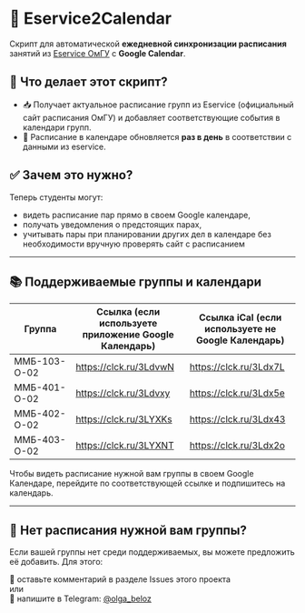 # 📅 Eservice2Calendar

Скрипт для автоматической **ежедневной синхронизации расписания** занятий из [Eservice ОмГУ](https://eservice.omsu.ru/schedule/#/) с **Google Calendar**.

## 🔧 Что делает этот скрипт?

- 📥 Получает актуальное расписание групп из Eservice (официальный сайт расписания ОмГУ) и добавляет соответствующие события в календари групп.
- 🔄 Расписание в календаре обновляется **раз в день** в соответствии с данными из eservice.

## ✅ Зачем это нужно?

Теперь студенты могут:
- видеть расписание пар прямо в своем Google календаре,
- получать уведомления о предстоящих парах,
- учитывать пары при планировании других дел в календаре без необходимости вручную проверять сайт с расписанием

---

## 📚 Поддерживаемые группы и календари

|    Группа     | Ссылка (если используете приложение Google Календарь)  | Ссылка iCal (если используете **не** Google Календарь) |
|---------------|--------------------------------------------------------|--------------------------------------------------------|
| ММБ-103-О-02  | https://clck.ru/3LdvwN                                 | https://clck.ru/3Ldx7L                                 |
| ММБ-401-О-02  | https://clck.ru/3Ldvxy                                 | https://clck.ru/3Ldx5e                                 |
| ММБ-402-О-02  | https://clck.ru/3LYXKs                                 | https://clck.ru/3Ldx43                                 |
| ММБ-403-О-02  | https://clck.ru/3LYXNT                                 | https://clck.ru/3Ldx2o                                 |

Чтобы видеть расписание нужной вам группы в своем Google Календаре, перейдите по соответствующей ссылке и подпишитесь на календарь.

---

## 🔄 Нет расписания нужной вам группы?

Если вашей группы нет среди поддерживаемых, вы можете предложить её добавить. Для этого:

📌 оставьте комментарий в разделе Issues этого проекта<br>
или<br>
💬 напишите в Telegram: [@olga_beloz](https://t.me/olga_beloz)